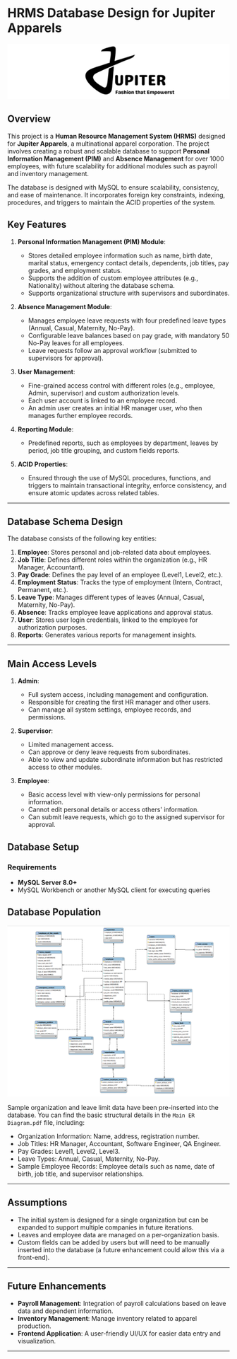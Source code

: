 # HRMS Database Design for Jupiter Apparels
![Alt text for the image](Images/Logo.jpg)

## Overview

This project is a **Human Resource Management System (HRMS)** designed for **Jupiter Apparels**, a multinational apparel corporation. The project involves creating a robust and scalable database to support **Personal Information Management (PIM)** and **Absence Management** for over 1000 employees, with future scalability for additional modules such as payroll and inventory management. 

The database is designed with MySQL to ensure scalability, consistency, and ease of maintenance. It incorporates foreign key constraints, indexing, procedures, and triggers to maintain the ACID properties of the system.

## Key Features

1. **Personal Information Management (PIM) Module**: 
   - Stores detailed employee information such as name, birth date, marital status, emergency contact details, dependents, job titles, pay grades, and employment status.
   - Supports the addition of custom employee attributes (e.g., Nationality) without altering the database schema.
   - Supports organizational structure with supervisors and subordinates.
   
2. **Absence Management Module**: 
   - Manages employee leave requests with four predefined leave types (Annual, Casual, Maternity, No-Pay).
   - Configurable leave balances based on pay grade, with mandatory 50 No-Pay leaves for all employees.
   - Leave requests follow an approval workflow (submitted to supervisors for approval).
   
3. **User Management**:
   - Fine-grained access control with different roles (e.g., employee, Admin, supervisor) and custom authorization levels.
   - Each user account is linked to an employee record. 
   - An admin user creates an initial HR manager user, who then manages further employee records.

4. **Reporting Module**:
   - Predefined reports, such as employees by department, leaves by period, job title grouping, and custom fields reports.
   
5. **ACID Properties**:
   - Ensured through the use of MySQL procedures, functions, and triggers to maintain transactional integrity, enforce consistency, and ensure atomic updates across related tables.

---

## Database Schema Design

The database consists of the following key entities:

1. **Employee**: Stores personal and job-related data about employees.
2. **Job Title**: Defines different roles within the organization (e.g., HR Manager, Accountant).
3. **Pay Grade**: Defines the pay level of an employee (Level1, Level2, etc.).
4. **Employment Status**: Tracks the type of employment (Intern, Contract, Permanent, etc.).
5. **Leave Type**: Manages different types of leaves (Annual, Casual, Maternity, No-Pay).
6. **Absence**: Tracks employee leave applications and approval status.
7. **User**: Stores user login credentials, linked to the employee for authorization purposes.
8. **Reports**: Generates various reports for management insights.

---
## Main Access Levels

1. **Admin**:
   - Full system access, including management and configuration.
   - Responsible for creating the first HR manager and other users.
   - Can manage all system settings, employee records, and permissions.

2. **Supervisor**:
   - Limited management access.
   - Can approve or deny leave requests from subordinates.
   - Able to view and update subordinate information but has restricted access to other modules.

3. **Employee**:
   - Basic access level with view-only permissions for personal information.
   - Cannot edit personal details or access others' information.
   - Can submit leave requests, which go to the assigned supervisor for approval.
## Database Setup

### Requirements

- **MySQL Server 8.0+**
- MySQL Workbench or another MySQL client for executing queries

## Database Population

![Alt text for the image](Images/Diagram.png)

Sample organization and leave limit data have been pre-inserted into the database. You can find the basic structural details in the `Main ER Diagram.pdf` file, including:

- Organization Information: Name, address, registration number.
- Job Titles: HR Manager, Accountant, Software Engineer, QA Engineer.
- Pay Grades: Level1, Level2, Level3.
- Leave Types: Annual, Casual, Maternity, No-Pay.
- Sample Employee Records: Employee details such as name, date of birth, job title, and supervisor relationships.

---

## Assumptions

- The initial system is designed for a single organization but can be expanded to support multiple companies in future iterations.
- Leaves and employee data are managed on a per-organization basis.
- Custom fields can be added by users but will need to be manually inserted into the database (a future enhancement could allow this via a front-end).

---

## Future Enhancements

- **Payroll Management**: Integration of payroll calculations based on leave data and dependent information.
- **Inventory Management**: Manage inventory related to apparel production.
- **Frontend Application**: A user-friendly UI/UX for easier data entry and visualization.

---
